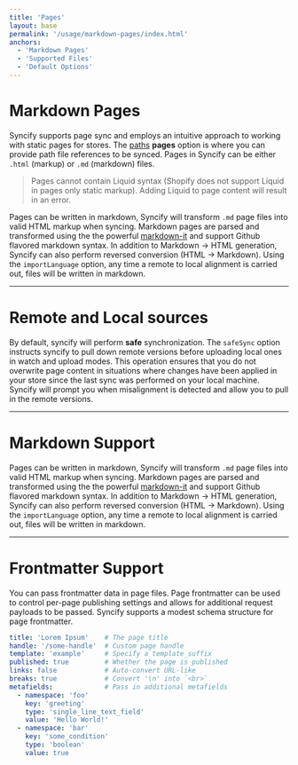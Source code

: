 ```yaml
---
title: 'Pages'
layout: base
permalink: '/usage/markdown-pages/index.html'
anchors:
  - 'Markdown Pages'
  - 'Supported Files'
  - 'Default Options'
---
```


# Markdown Pages

Syncify supports page sync and employs an intuitive approach to working with static pages for stores. The [paths](#paths) **pages** option is where you can provide path file references to be synced. Pages in Syncify can be either `.html` (markup) or `.md` (markdown) files.

> Pages cannot contain Liquid syntax (Shopify does not support Liquid in pages only static markup). Adding Liquid to page content will result in an error.

Pages can be written in markdown, Syncify will transform `.md` page files into valid HTML markup when syncing. Markdown pages are parsed and transformed using the the powerful [markdown-it](https://github.com/markdown-it/markdown-it) and support Github flavored markdown syntax. In addition to Markdown → HTML generation, Syncify can also perform reversed conversion (HTML → Markdown). Using the `importLanguage` option, any time a remote to local alignment is carried out, files will be written in markdown.

---

# Remote and Local sources

By default, syncify will perform **safe** synchronization. The `safeSync` option instructs syncify to pull down remote versions before uploading local ones in watch and upload modes. This operation ensures that you do not overwrite page content in situations where changes have been applied in your store since the last sync was performed on your local machine. Syncify will prompt you when misalignment is detected and allow you to pull in the remote versions.

---

# Markdown Support

Pages can be written in markdown, Syncify will transform `.md` page files into valid HTML markup when syncing. Markdown pages are parsed and transformed using the the powerful [markdown-it](https://github.com/markdown-it/markdown-it) and support Github flavored markdown syntax. In addition to Markdown → HTML generation, Syncify can also perform reversed conversion (HTML → Markdown). Using the `importLanguage` option, any time a remote to local alignment is carried out, files will be written in markdown.

---

# Frontmatter Support

You can pass frontmatter data in page files. Page frontmatter can be used to control per-page publishing settings and allows for additional request payloads to be passed. Syncify supports a modest schema structure for page frontmatter.

<!-- prettier-ignore -->
```yaml
title: 'Lorem Ipsum'    # The page title
handle: '/some-handle'  # Custom page handle
template: 'example'     # Specify a template_suffix
published: true         # Whether the page is published
links: false            # Auto-convert URL-like
breaks: true            # Convert '\n' into `<br>`
metafields:             # Pass in additional metafields
  - namespace: 'foo'
    key: 'greeting'
    type: 'single_line_text_field'
    value: 'Hello World!'
  - namespace: 'bar'
    key: 'some_condition'
    type: 'boolean'
    value: true
```
